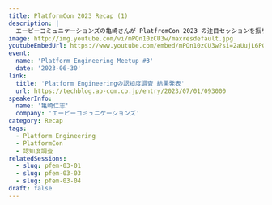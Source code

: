 ```yaml
---
title: PlatformCon 2023 Recap (1)
description: |
  エーピーコミュニケーションズの亀崎さんが PlatfromCon 2023 の注目セッションを振り返ります。
image: http://img.youtube.com/vi/mPQn10zCU3w/maxresdefault.jpg
youtubeEmbedUrl: https://www.youtube.com/embed/mPQn10zCU3w?si=2aUujL6PG-PZb92o
event:
  name: 'Platform Engineering Meetup #3'
  date: '2023-06-30'
link:
  title: 'Platform Engineeringの認知度調査 結果発表'
  url: https://techblog.ap-com.co.jp/entry/2023/07/01/093000
speakerInfo:
  name: '亀崎仁志'
  company: 'エーピーコミュニケーションズ'
category: Recap
tags:
  - Platform Engineering
  - PlatformCon
  - 認知度調査
relatedSessions:
  - slug: pfem-03-01
  - slug: pfem-03-03
  - slug: pfem-03-04
draft: false
---
```

